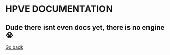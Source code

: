 # HPVE DOCUMENTATION

## Dude there isnt even docs yet, there is no engine :sob:

[Go back](https://github.com/ImJustLo/HPVE)
